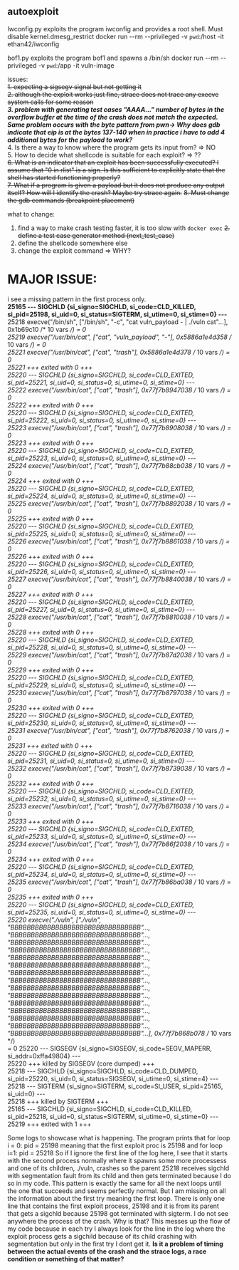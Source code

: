 ## autoexploit
Iwconfig.py exploits the program iwconfig and provides a root shell. Must disable kernel.dmesg_restrict
docker run --rm --privileged -v `pwd`:/host -it ethan42/iwconfig

bof1.py exploits the program bof1 and spawns a /bin/sh
docker run --rm --privileged -v `pwd`:/app -it  vuln-image


issues:<br />
~~1. expecting  a sigsegv signal but not getting it~~ <br />
~~2. although the exploit works just fine, strace does not trace any execve system calls for some reason~~<br />
**_3. problem with generating test cases "AAAA..." number of bytes in the overflow buffer at the time of the crash does not match the expected. Same problem occurs with the byte pattern from pwn-> Why does gdb indicate that eip is at the bytes 137-140 when in practice i have to add 4 additional bytes for the payload to work?_**<br />
4. Is there a way to know where the program gets its input from? => NO<br />
5. How to decide what shellcode is suitable for each exploit? => ??<br />
~~6. What is an indicator that an exploit has been successfully executed? I assume that "0 in rlist" is a sign. Is this sufficient to explicitly state that the shell has started functioning properly?~~<br />
~~7. What if a program is given a payload but it does not produce any output itself? How will I identify the crash? Maybe try strace again.~~
~~8. Must change the gdb commands (breakpoint placement)~~<br />

what to change:
1. find a way to make crash testing faster, it is too slow with `docker exec`
~~2. define a test case generator method (next_test_case)~~
3. define the shellcode somewhere else
4. change the exploit command => WHY?


# MAJOR ISSUE: 
i see a missing pattern in the first process only. <br />
**25165 --- SIGCHLD {si_signo=SIGCHLD, si_code=CLD_KILLED, si_pid=25198, si_uid=0, si_status=SIGTERM, si_utime=0, si_stime=0} ---**<br />
25218 execve("/bin/sh", ["/bin/sh", "-c", "cat vuln_payload - | ./vuln cat"...], 0x1b69c10 /* 10 vars */) = 0<br />
25219 execve("/usr/bin/cat", ["cat", "vuln_payload", "-"], 0x5886a1e4d358 /* 10 vars */) = 0<br />
25221 execve("/usr/bin/cat", ["cat", "trash"], 0x5886a1e4d378 /* 10 vars */) = 0<br />
25221 +++ exited with 0 +++<br />
25220 --- SIGCHLD {si_signo=SIGCHLD, si_code=CLD_EXITED, si_pid=25221, si_uid=0, si_status=0, si_utime=0, si_stime=0} ---<br />
25222 execve("/usr/bin/cat", ["cat", "trash"], 0x77f7b8947038 /* 10 vars */) = 0<br />
25222 +++ exited with 0 +++<br />
25220 --- SIGCHLD {si_signo=SIGCHLD, si_code=CLD_EXITED, si_pid=25222, si_uid=0, si_status=0, si_utime=0, si_stime=0} ---<br />
25223 execve("/usr/bin/cat", ["cat", "trash"], 0x77f7b8908038 /* 10 vars */) = 0<br />
25223 +++ exited with 0 +++<br />
25220 --- SIGCHLD {si_signo=SIGCHLD, si_code=CLD_EXITED, si_pid=25223, si_uid=0, si_status=0, si_utime=0, si_stime=0} ---<br />
25224 execve("/usr/bin/cat", ["cat", "trash"], 0x77f7b88cb038 /* 10 vars */) = 0<br />
25224 +++ exited with 0 +++<br />
25220 --- SIGCHLD {si_signo=SIGCHLD, si_code=CLD_EXITED, si_pid=25224, si_uid=0, si_status=0, si_utime=0, si_stime=0} ---<br />
25225 execve("/usr/bin/cat", ["cat", "trash"], 0x77f7b8892038 /* 10 vars */) = 0<br />
25225 +++ exited with 0 +++<br />
25220 --- SIGCHLD {si_signo=SIGCHLD, si_code=CLD_EXITED, si_pid=25225, si_uid=0, si_status=0, si_utime=0, si_stime=0} ---<br />
25226 execve("/usr/bin/cat", ["cat", "trash"], 0x77f7b8861038 /* 10 vars */) = 0<br />
25226 +++ exited with 0 +++<br />
25220 --- SIGCHLD {si_signo=SIGCHLD, si_code=CLD_EXITED, si_pid=25226, si_uid=0, si_status=0, si_utime=0, si_stime=0} ---<br />
25227 execve("/usr/bin/cat", ["cat", "trash"], 0x77f7b8840038 /* 10 vars */) = 0<br />
25227 +++ exited with 0 +++<br />
25220 --- SIGCHLD {si_signo=SIGCHLD, si_code=CLD_EXITED, si_pid=25227, si_uid=0, si_status=0, si_utime=0, si_stime=0} ---<br />
25228 execve("/usr/bin/cat", ["cat", "trash"], 0x77f7b8810038 /* 10 vars */) = 0<br />
25228 +++ exited with 0 +++<br />
25220 --- SIGCHLD {si_signo=SIGCHLD, si_code=CLD_EXITED, si_pid=25228, si_uid=0, si_status=0, si_utime=0, si_stime=0} ---<br />
25229 execve("/usr/bin/cat", ["cat", "trash"], 0x77f7b87d2038 /* 10 vars */) = 0<br />
25229 +++ exited with 0 +++<br />
25220 --- SIGCHLD {si_signo=SIGCHLD, si_code=CLD_EXITED, si_pid=25229, si_uid=0, si_status=0, si_utime=0, si_stime=0} ---<br />
25230 execve("/usr/bin/cat", ["cat", "trash"], 0x77f7b8797038 /* 10 vars */) = 0<br />
25230 +++ exited with 0 +++<br />
25220 --- SIGCHLD {si_signo=SIGCHLD, si_code=CLD_EXITED, si_pid=25230, si_uid=0, si_status=0, si_utime=0, si_stime=0} ---<br />
25231 execve("/usr/bin/cat", ["cat", "trash"], 0x77f7b8762038 /* 10 vars */) = 0<br />
25231 +++ exited with 0 +++<br />
25220 --- SIGCHLD {si_signo=SIGCHLD, si_code=CLD_EXITED, si_pid=25231, si_uid=0, si_status=0, si_utime=0, si_stime=0} ---<br />
25232 execve("/usr/bin/cat", ["cat", "trash"], 0x77f7b8739038 /* 10 vars */) = 0<br />
25232 +++ exited with 0 +++<br />
25220 --- SIGCHLD {si_signo=SIGCHLD, si_code=CLD_EXITED, si_pid=25232, si_uid=0, si_status=0, si_utime=0, si_stime=0} ---<br />
25233 execve("/usr/bin/cat", ["cat", "trash"], 0x77f7b8716038 /* 10 vars */) = 0<br />
25233 +++ exited with 0 +++<br />
25220 --- SIGCHLD {si_signo=SIGCHLD, si_code=CLD_EXITED, si_pid=25233, si_uid=0, si_status=0, si_utime=0, si_stime=0} ---<br />
25234 execve("/usr/bin/cat", ["cat", "trash"], 0x77f7b86f2038 /* 10 vars */) = 0<br />
25234 +++ exited with 0 +++<br />
25220 --- SIGCHLD {si_signo=SIGCHLD, si_code=CLD_EXITED, si_pid=25234, si_uid=0, si_status=0, si_utime=0, si_stime=0} ---<br />
25235 execve("/usr/bin/cat", ["cat", "trash"], 0x77f7b86ba038 /* 10 vars */) = 0<br />
25235 +++ exited with 0 +++<br />
25220 --- SIGCHLD {si_signo=SIGCHLD, si_code=CLD_EXITED, si_pid=25235, si_uid=0, si_status=0, si_utime=0, si_stime=0} ---<br />
25220 execve("./vuln", ["./vuln", "BBBBBBBBBBBBBBBBBBBBBBBBBBBBBBBB"..., "BBBBBBBBBBBBBBBBBBBBBBBBBBBBBBBB"..., "BBBBBBBBBBBBBBBBBBBBBBBBBBBBBBBB"...,<br /> "BBBBBBBBBBBBBBBBBBBBBBBBBBBBBBBB"..., "BBBBBBBBBBBBBBBBBBBBBBBBBBBBBBBB"..., "BBBBBBBBBBBBBBBBBBBBBBBBBBBBBBBB"..., "BBBBBBBBBBBBBBBBBBBBBBBBBBBBBBBB"..., <br />"BBBBBBBBBBBBBBBBBBBBBBBBBBBBBBBB"..., "BBBBBBBBBBBBBBBBBBBBBBBBBBBBBBBB"..., "BBBBBBBBBBBBBBBBBBBBBBBBBBBBBBBB"..., "BBBBBBBBBBBBBBBBBBBBBBBBBBBBBBBB"..., <br />"BBBBBBBBBBBBBBBBBBBBBBBBBBBBBBBB"..., "BBBBBBBBBBBBBBBBBBBBBBBBBBBBBBBB"..., "BBBBBBBBBBBBBBBBBBBBBBBBBBBBBBBB"..., "BBBBBBBBBBBBBBBBBBBBBBBBBBBBBBBB"...], 0x77f7b868b078 /* 10 vars */)<br /> = 0
25220 --- SIGSEGV {si_signo=SIGSEGV, si_code=SEGV_MAPERR, si_addr=0xffa49804} ---<br />
25220 +++ killed by SIGSEGV (core dumped) +++<br />
25218 --- SIGCHLD {si_signo=SIGCHLD, si_code=CLD_DUMPED, si_pid=25220, si_uid=0, si_status=SIGSEGV, si_utime=0, si_stime=4} ---<br />
25218 --- SIGTERM {si_signo=SIGTERM, si_code=SI_USER, si_pid=25165, si_uid=0} ---<br />
25218 +++ killed by SIGTERM +++<br />
25165 --- SIGCHLD {si_signo=SIGCHLD, si_code=CLD_KILLED, si_pid=25218, si_uid=0, si_status=SIGTERM, si_utime=0, si_stime=0} ---<br />
25219 +++ exited with 1 +++<br />

Some logs to showcase what is happening. The program prints that for loop i = 0: pid = 25198 meaning that the first exploit proc is 25198 and for loop i=1: pid = 25218
So if I ignore the first line of the log here, I see that it starts with the second process normally where it spawns some more processess and one of its children, ./vuln, crashes so the parent 25218 receives sigchld with segmentation fault from its child and then gets terminated because I do so in my code. This pattern is exactly the same for all the next loops until the one that succeeds and seems perfectly normal. But I am missing on all the information about the first try meaning the first loop. There is only one line that contains the first exploit process, 25198 and it is from its parent that gets a sigchld because 25198 got terminated with sigterm. I do not see anywhere the process of the crash. Why is that? This messes up the flow of my code because in each try I always look for the line in the log where the exploit process gets a sigchild because of its child crashing with segmentation but only in the first try I dont get it.
**Is it a problem of timing between the actual events of the crash and the strace logs, a race condition or something of that matter?**







